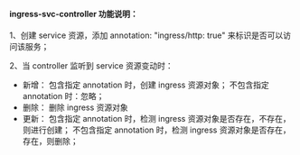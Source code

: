 
#### ingress-svc-controller 功能说明：

1、创建 service 资源，添加 annotation: "ingress/http: true" 来标识是否可以访问该服务；

2、当 controller 监听到 service 资源变动时：
- 新增：
    包含指定 annotation 时，创建 ingress 资源对象；
    不包含指定 annotation 时：忽略；
- 删除：
    删除 ingress 资源对象
- 更新：
    包含指定 annotation 时，检测 ingress 资源对象是否存在，不存在，则进行创建；
    不包含指定 annotation 时，检测 ingress 资源对象是否存在，存在，则删除；

